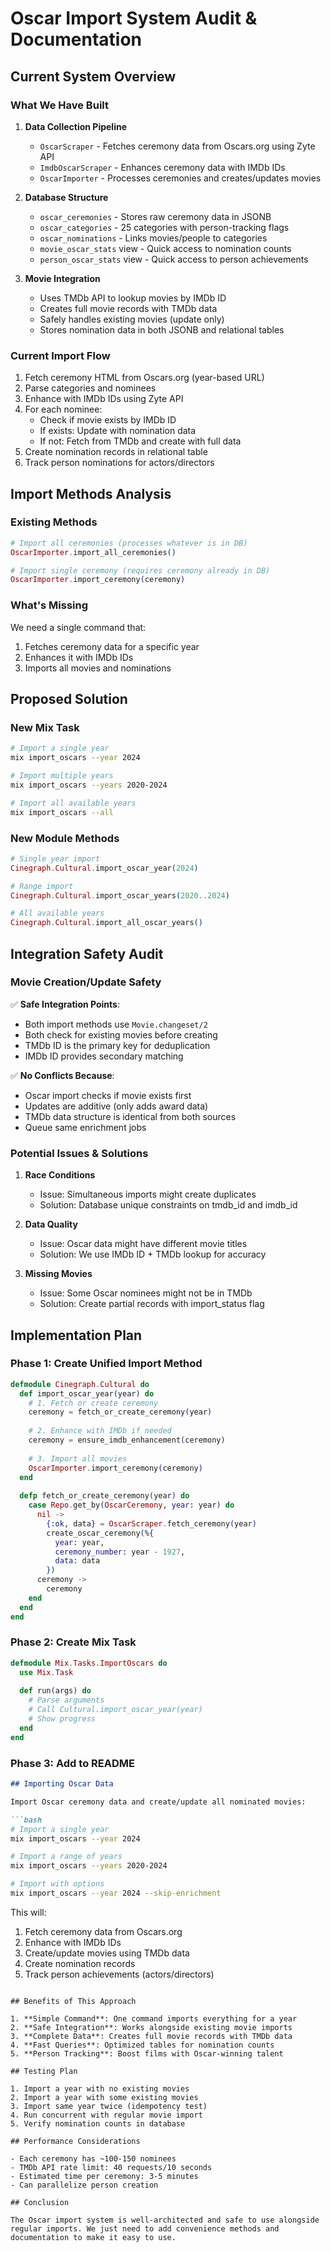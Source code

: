 # Oscar Import System Audit & Documentation

## Current System Overview

### What We Have Built

1. **Data Collection Pipeline**
   - `OscarScraper` - Fetches ceremony data from Oscars.org using Zyte API
   - `ImdbOscarScraper` - Enhances ceremony data with IMDb IDs
   - `OscarImporter` - Processes ceremonies and creates/updates movies

2. **Database Structure**
   - `oscar_ceremonies` - Stores raw ceremony data in JSONB
   - `oscar_categories` - 25 categories with person-tracking flags
   - `oscar_nominations` - Links movies/people to categories
   - `movie_oscar_stats` view - Quick access to nomination counts
   - `person_oscar_stats` view - Quick access to person achievements

3. **Movie Integration**
   - Uses TMDb API to lookup movies by IMDb ID
   - Creates full movie records with TMDb data
   - Safely handles existing movies (update only)
   - Stores nomination data in both JSONB and relational tables

### Current Import Flow

1. Fetch ceremony HTML from Oscars.org (year-based URL)
2. Parse categories and nominees
3. Enhance with IMDb IDs using Zyte API
4. For each nominee:
   - Check if movie exists by IMDb ID
   - If exists: Update with nomination data
   - If not: Fetch from TMDb and create with full data
5. Create nomination records in relational table
6. Track person nominations for actors/directors

## Import Methods Analysis

### Existing Methods

```elixir
# Import all ceremonies (processes whatever is in DB)
OscarImporter.import_all_ceremonies()

# Import single ceremony (requires ceremony already in DB)
OscarImporter.import_ceremony(ceremony)
```

### What's Missing

We need a single command that:
1. Fetches ceremony data for a specific year
2. Enhances it with IMDb IDs
3. Imports all movies and nominations

## Proposed Solution

### New Mix Task

```bash
# Import a single year
mix import_oscars --year 2024

# Import multiple years
mix import_oscars --years 2020-2024

# Import all available years
mix import_oscars --all
```

### New Module Methods

```elixir
# Single year import
Cinegraph.Cultural.import_oscar_year(2024)

# Range import
Cinegraph.Cultural.import_oscar_years(2020..2024)

# All available years
Cinegraph.Cultural.import_all_oscar_years()
```

## Integration Safety Audit

### Movie Creation/Update Safety

✅ **Safe Integration Points**:
- Both import methods use `Movie.changeset/2` 
- Both check for existing movies before creating
- TMDb ID is the primary key for deduplication
- IMDb ID provides secondary matching

✅ **No Conflicts Because**:
- Oscar import checks if movie exists first
- Updates are additive (only adds award data)
- TMDb data structure is identical from both sources
- Queue same enrichment jobs

### Potential Issues & Solutions

1. **Race Conditions**
   - Issue: Simultaneous imports might create duplicates
   - Solution: Database unique constraints on tmdb_id and imdb_id

2. **Data Quality**
   - Issue: Oscar data might have different movie titles
   - Solution: We use IMDb ID + TMDb lookup for accuracy

3. **Missing Movies**
   - Issue: Some Oscar nominees might not be in TMDb
   - Solution: Create partial records with import_status flag

## Implementation Plan

### Phase 1: Create Unified Import Method
```elixir
defmodule Cinegraph.Cultural do
  def import_oscar_year(year) do
    # 1. Fetch or create ceremony
    ceremony = fetch_or_create_ceremony(year)
    
    # 2. Enhance with IMDb if needed
    ceremony = ensure_imdb_enhancement(ceremony)
    
    # 3. Import all movies
    OscarImporter.import_ceremony(ceremony)
  end
  
  defp fetch_or_create_ceremony(year) do
    case Repo.get_by(OscarCeremony, year: year) do
      nil -> 
        {:ok, data} = OscarScraper.fetch_ceremony(year)
        create_oscar_ceremony(%{
          year: year,
          ceremony_number: year - 1927,
          data: data
        })
      ceremony -> 
        ceremony
    end
  end
end
```

### Phase 2: Create Mix Task
```elixir
defmodule Mix.Tasks.ImportOscars do
  use Mix.Task
  
  def run(args) do
    # Parse arguments
    # Call Cultural.import_oscar_year(year)
    # Show progress
  end
end
```

### Phase 3: Add to README
```markdown
## Importing Oscar Data

Import Oscar ceremony data and create/update all nominated movies:

```bash
# Import a single year
mix import_oscars --year 2024

# Import a range of years
mix import_oscars --years 2020-2024

# Import with options
mix import_oscars --year 2024 --skip-enrichment
```

This will:
1. Fetch ceremony data from Oscars.org
2. Enhance with IMDb IDs
3. Create/update movies using TMDb data
4. Create nomination records
5. Track person achievements (actors/directors)
```

## Benefits of This Approach

1. **Simple Command**: One command imports everything for a year
2. **Safe Integration**: Works alongside existing movie imports
3. **Complete Data**: Creates full movie records with TMDb data
4. **Fast Queries**: Optimized tables for nomination counts
5. **Person Tracking**: Boost films with Oscar-winning talent

## Testing Plan

1. Import a year with no existing movies
2. Import a year with some existing movies  
3. Import same year twice (idempotency test)
4. Run concurrent with regular movie import
5. Verify nomination counts in database

## Performance Considerations

- Each ceremony has ~100-150 nominees
- TMDb API rate limit: 40 requests/10 seconds
- Estimated time per ceremony: 3-5 minutes
- Can parallelize person creation

## Conclusion

The Oscar import system is well-architected and safe to use alongside regular imports. We just need to add convenience methods and documentation to make it easy to use.